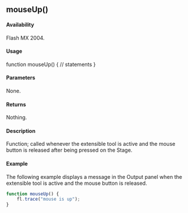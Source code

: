 ## mouseUp()

#### Availability

Flash MX 2004.

#### Usage

function mouseUp() {
// statements
}

#### Parameters

None.

#### Returns

Nothing.

#### Description

Function; called whenever the extensible tool is active and the mouse button is released after being pressed on the Stage.

#### Example

The following example displays a message in the Output panel when the extensible tool is active and the mouse button is released.

```javascript
function mouseUp() { 
    fl.trace("mouse is up");
}

```
